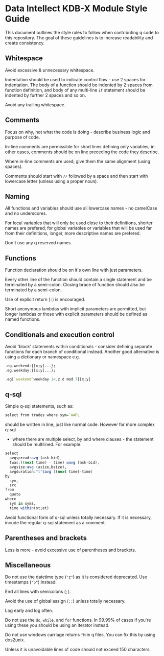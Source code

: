 # Data Intellect KDB-X Module Style Guide

This document outlines the style rules to follow when contributing q code to
this repository. The goal of these guidelines is to increase readability and
create consistency.

## Whitespace

Avoid excessive & unnecessary whitespace.

Indentation should be used to indicate control flow - use 2 spaces for
indentation. The body of a function should be indented by 2 spaces from function
definition, and body of any multi-line `if` statement should be indented by
further 2 spaces and so on.

Avoid any trailing whitespace.

## Comments

Focus on why, not what the code is doing - describe business logic and purpose
of code.

In-line comments are permissible for short lines defining only variables; in
other cases, comments should be on line preceding the code they describe.

Where in-line comments are used, give them the same alignment (using spaces).

Comments should start with `//` followed by a space and then start with
lowercase letter (unless using a proper noun).

## Naming

All functions and variables should use all lowercase names - no camelCase and no
underscores.

For local variables that will only be used close to their definitions, shorter
names are prefered; for global variables or variables that will be used far from
their definitions, longer, more descriptive names are prefered.

Don't use any q reserved names.

## Functions

Function declaration should be on it's own line with just parameters.

Every other line of the function should contain a single statement and be
terminated by a semi-colon. Closing brace of function should also be terminated
by a semi-colon.

Use of explicit return (`:`) is encouraged.

Short anonymous lambdas with implicit parameters are permitted, but longer
lambdas or those with explicit parameters should be defined as named functions.

## Conditionals and execution control

Avoid 'block' statements within conditionals - consider defining separate
functions for each branch of conditional instead. Another good alternative is
using a dictionary or namespace e.g.

```q
.eg.weekend:{[x;y]...};
.eg.weekday:{[x;y]...};

.eg[`weekend`weekday 1<.z.d mod 7][x;y]
```

## q-sql

Simple q-sql statements, such as:

```q
select from trades where sym=`AAPL
```

should be written in line, just like normal code. However for more complex q-sql
- where there are multiple select, by and where clauses - the statement should
be multilined. For example:

```q
select
  avgspread:avg (ask-bid),
  twas:((next time) - time) wavg (ask-bid),
  avgsize:avg (asize,bsize),
  avgduration:"t"$avg ((next time)-time)
by
  sym,
  src
from
  quote
where
  sym in syms,
  time within(st;et)
```

Avoid functional form of q-sql unless totally necessary. If it is necessary,
incude the regular q-sql statement as a comment.

## Parentheses and brackets

Less is more - avoid excessive use of parentheses and brackets.

## Miscellaneous

Do not use the datetime type (`"z"`) as it is considered deprecated. Use
timestamps (`"p"`) instead.

End all lines with semicolons (`;`).

Avoid the use of global assign (`::`) unless totally necessary.

Log early and log often.

Do not use the `do`, `while`, and `for` functions. In 99.99% of cases if you're
using these you should be using an iterator instead.

Do not use windows carriage returns `^M` in q files. You can fix this by using
dos2unix.

Unless it is unavoidable lines of code should not exceed 150 characters.
